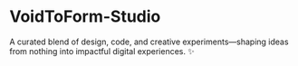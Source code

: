 # VoidToForm-Studio
A curated blend of design, code, and creative experiments—shaping ideas from nothing into impactful digital experiences. ✨
